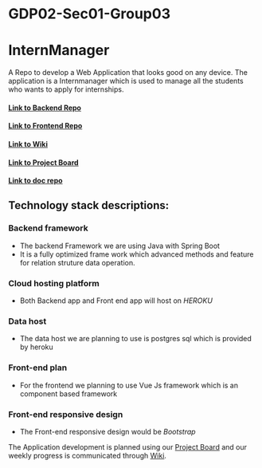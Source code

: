 # GDP02-Sec01-Group03
# InternManager
A Repo to develop a  Web Application that looks good on any device. The application is a Internmanager which is used to manage all the students who wants to apply for internships.

 #### [Link to Backend Repo](https://github.com/vallapurapuramu/intermanager-backend.git)
 #### [Link to Frontend Repo](https://github.com/vallapurapuramu/intermangaer-ui)
 #### [Link to Wiki](https://github.com/vallapurapuramu/GDP02-Sec01-Group03-InternManager/wiki)
 #### [Link to Project Board](https://github.com/vallapurapuramu/GDP02-Sec01-Group03-InternManager/projects/1?add_cards_query=is%3Aopen)
 #### [Link to doc repo](https://vallapurapuramu.github.io/Intermanager-doc/)
 


## Technology stack descriptions:

### Backend framework 
- The backend Framework we are using Java with Spring Boot
- It is a fully optimized frame work which advanced methods and feature for relation struture data operation.

### Cloud hosting platform 
- Both Backend app and Front end app will host on *HEROKU*
### Data host 
- The data host we are planning to use is postgres sql which is provided by heroku
### Front-end plan 
- For the frontend  we planning to use Vue Js framework which is an component based framework
### Front-end responsive design 
- The Front-end responsive design would be *Bootstrap*

The Application development is planned using our [Project Board](https://github.com/vallapurapuramu/GDP02-Sec01-Group03-InternManager/projects/1?add_cards_query=is%3Aopen) and our weekly progress is communicated through [Wiki](https://github.com/vallapurapuramu/GDP02-Sec01-Group03-InternManager/wiki).

 
